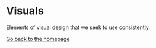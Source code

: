 # Visuals

Elements of visual design that we seek to use consistently.

[Go back to the homepage](/)
